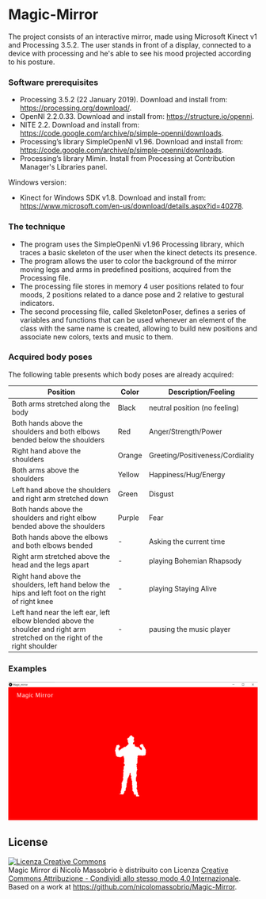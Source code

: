 # Magic-Mirror

The project consists of an interactive mirror, made using Microsoft Kinect v1 and Processing 3.5.2. The user stands in front of a display, connected to a device with processing and he's able to see his mood projected according to his posture.

### Software prerequisites 

* Processing 3.5.2 (22 January 2019). Download and install from: https://processing.org/download/.
* OpenNI 2.2.0.33. Download and install from: https://structure.io/openni.
* NITE 2.2. Download and install from: https://code.google.com/archive/p/simple-openni/downloads.
* Processing’s library SimpleOpenNI v1.96. Download and install from: https://code.google.com/archive/p/simple-openni/downloads.
* Processing’s library Mimin. Install from Processing at Contribution Manager's Libraries panel.

Windows version:
* Kinect for Windows SDK v1.8. Download and install from: https://www.microsoft.com/en-us/download/details.aspx?id=40278.

### The technique

* The program uses the SimpleOpenNi v1.96 Processing library, which traces a basic skeleton of the user when the kinect detects its presence.
*  The program allows the user to color the background of the mirror moving legs and arms in predefined positions, acquired from the Processing file.
* The processing file stores in memory 4 user positions related to four moods, 2 positions related to a dance pose and 2 relative to gestural indicators.
* The second processing file, called SkeletonPoser, defines a series of variables and functions that can be used whenever an element of the class with the same name is created, allowing to build new positions and associate new colors, texts and music to them.

### Acquired body poses

The following table presents which body poses are already acquired:

| Position | Color | Description/Feeling |
| --- | --- | --- |
| Both arms stretched along the body | Black | neutral position (no feeling) |
| Both hands above the shoulders and both elbows bended below the shoulders | Red | Anger/Strength/Power |
| Right hand above the shoulders | Orange | Greeting/Positiveness/Cordiality |
| Both arms above the shoulders | Yellow | Happiness/Hug/Energy |
| Left hand above the shoulders and right arm stretched down | Green | Disgust |
| Both hands above the shoulders and right elbow bended above the shoulders | Purple | Fear |
| Both hands above the elbows and both elbows bended | - | Asking the current time |
| Right arm stretched above the head and the legs apart | - | playing Bohemian Rhapsody |
| Right hand above the shoulders, left hand below the hips and left foot on the right of right knee | - | playing Staying Alive |
| Left hand near the left ear, left elbow blended above the shoulder and right arm stretched on the right of the right shoulder | - | pausing the music player |

### Examples
![alt text](https://github.com/nicolomassobrio/Magic-Mirror/blob/master/Images/Anger_Power.PNG)


## License
<a rel="license" href="http://creativecommons.org/licenses/by-sa/4.0/"><img alt="Licenza Creative Commons" style="border-width:0" src="https://i.creativecommons.org/l/by-sa/4.0/88x31.png" /></a><br /><span xmlns:dct="http://purl.org/dc/terms/" property="dct:title">Magic Mirror</span> di<span xmlns:cc="http://creativecommons.org/ns#" property="cc:attributionName"> Nicolò Massobrio</span> è distribuito con Licenza <a rel="license" href="http://creativecommons.org/licenses/by-sa/4.0/">Creative Commons Attribuzione - Condividi allo stesso modo 4.0 Internazionale</a>.<br />Based on a work at <a xmlns:dct="http://purl.org/dc/terms/" href="https://github.com/nicolomassobrio/Magic-Mirror" rel="dct:source">https://github.com/nicolomassobrio/Magic-Mirror</a>.
